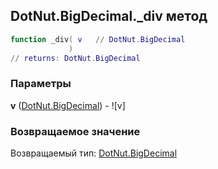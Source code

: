 ## DotNut.BigDecimal._div метод


```lua
function _div( v   // DotNut.BigDecimal
             )
// returns: DotNut.BigDecimal
```


### Параметры

**v** ([DotNut.BigDecimal](../../DotNut/BigDecimal.md)) - ![v]

### Возвращаемое значение

Возвращаемый тип: [DotNut.BigDecimal](../../DotNut/BigDecimal.md)

